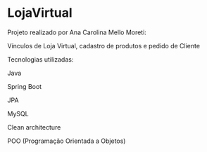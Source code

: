 # LojaVirtual
Projeto realizado por Ana Carolina Mello Moreti:

Vínculos de Loja Virtual, cadastro de produtos e pedido de Cliente 

Tecnologias utilizadas:

Java 

Spring Boot

JPA

MySQL

Clean architecture

POO (Programação Orientada a Objetos)
